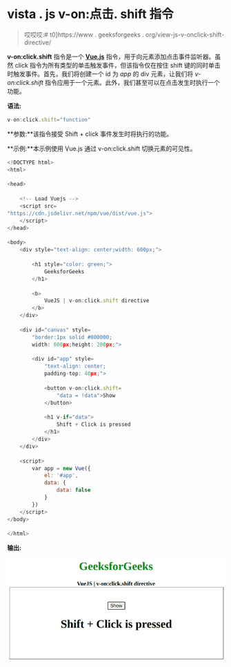 # vista . js v-on:点击. shift 指令

> 哎哎哎:# t0]https://www . geeksforgeeks . org/view-js-v-onclick-shift-directive/

**v-on:click.shift** 指令是一个 [**Vue.js**](https://www.geeksforgeeks.org/vue-js-introduction-installation/) 指令，用于向元素添加点击事件监听器。虽然 click 指令为所有类型的单击触发事件，但该指令仅在按住 shift 键的同时单击时触发事件。首先，我们将创建一个 id 为 *app* 的 div 元素，让我们将 *v-on:click.shift* 指令应用于一个元素。此外，我们甚至可以在点击发生时执行一个功能。

**语法:**

```js
v-on:click.shift="function"
```

**参数:**该指令接受 Shift + click 事件发生时将执行的功能。

**示例:**本示例使用 Vue.js 通过 v-on:click.shift 切换元素的可见性。

```js
<!DOCTYPE html>
<html>

<head>

    <!-- Load Vuejs -->
    <script src=
"https://cdn.jsdelivr.net/npm/vue/dist/vue.js">
    </script>
</head>

<body>
    <div style="text-align: center;width: 600px;">

        <h1 style="color: green;">
            GeeksforGeeks
        </h1>

        <b>
            VueJS | v-on:click.shift directive
        </b>
    </div>

    <div id="canvas" style=
        "border:1px solid #000000;
        width: 600px;height: 200px;">

        <div id="app" style=
            "text-align: center; 
            padding-top: 40px;">

            <button v-on:click.shift=
                "data = !data">Show
            </button>

            <h1 v-if="data">
                Shift + Click is pressed
            </h1>
        </div>
    </div>

    <script>
        var app = new Vue({
            el: '#app',
            data: {
                data: false
            }
        })
    </script>
</body>

</html>
```

**输出:**

![](img/669f5b3548bcb05465586f1e16aa9254.png)